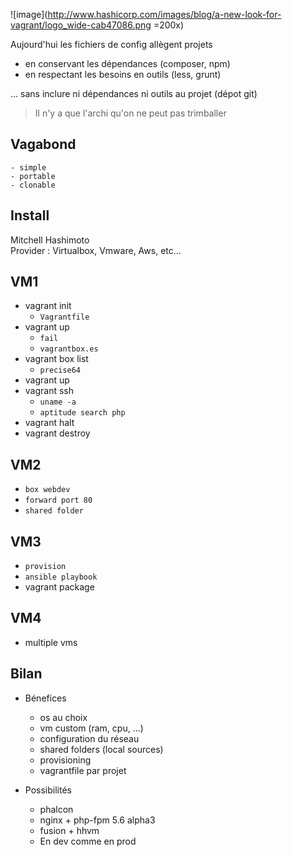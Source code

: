 ![image](http://www.hashicorp.com/images/blog/a-new-look-for-vagrant/logo_wide-cab47086.png =200x)

Aujourd'hui les fichiers de config allègent projets

- en conservant les dépendances (composer, npm)
- en respectant les besoins en outils (less, grunt)

... sans inclure ni dépendances ni outils au projet (dépot git)


> Il n'y a que l'archi qu'on ne peut pas trimballer

## Vagabond

    - simple
    - portable
    - clonable


## Install

Mitchell Hashimoto  
Provider : Virtualbox, Vmware, Aws, etc...

## VM1

- vagrant init 
	- `Vagrantfile`
- vagrant up
	- `fail`
	- `vagrantbox.es`
- vagrant box list
	- `precise64`
- vagrant up
- vagrant ssh
	- `uname -a`
	- `aptitude search php`
- vagrant halt
- vagrant destroy

## VM2

- `box webdev`
- `forward port 80`
- `shared folder`

## VM3

- `provision`
- `ansible playbook`
- vagrant package

## VM4

- multiple vms

## Bilan

- Bénefices
    - os au choix
    - vm custom (ram, cpu, ...)
    - configuration du réseau
    - shared folders (local sources)
    - provisioning
    - vagrantfile par projet

- Possibilités
    - phalcon
    - nginx + php-fpm 5.6 alpha3
    - fusion + hhvm
	- En dev comme en prod
